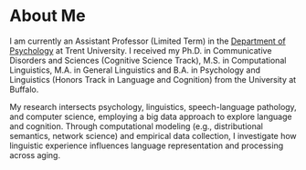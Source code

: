 # About Me
 
I am currently an Assistant Professor (Limited Term) in the [Department of Psychology](https://www.trentu.ca/psychology/) at Trent University. I received my Ph.D. in Communicative Disorders and Sciences (Cognitive Science Track), M.S. in Computational Linguistics, M.A. in General Linguistics and B.A. in Psychology and Linguistics (Honors Track in Language and Cognition) from the University at Buffalo.

My research intersects psychology, linguistics, speech-language pathology, and computer science, employing a big data approach to explore language and cognition. Through computational modeling (e.g., distributional semantics, network science) and empirical data collection, I investigate how linguistic experience influences language representation and processing across aging.

